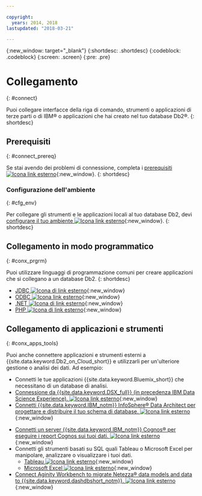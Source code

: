 ```yaml
---

copyright:
  years: 2014, 2018
lastupdated: "2018-03-21"

---
```


<!-- Attribute definitions --> 
{:new_window: target="_blank"}
{:shortdesc: .shortdesc}
{:codeblock: .codeblock}
{:screen: .screen}
{:pre: .pre}

# Collegamento 
{: #connect}

Puoi collegare interfacce della riga di comando, strumenti o applicazioni di terze parti o di IBM® o applicazioni che hai creato nel tuo database Db2®.
{: shortdesc}

## Prerequisiti
{: #connect_prereq}

Se stai avendo dei problemi di connessione, completa i [prerequisiti ![Icona link esterno](../../icons/launch-glyph.svg "Icona link esterno")](https://www.ibm.com/support/knowledgecenter/SS6NHC/com.ibm.swg.im.dashdb.doc/connecting/connecting_applications_to_dashdb_database.html){:new_window}.
{: shortdesc}

### Configurazione dell'ambiente 
{: #cfg_env}

Per collegare gli strumenti e le applicazioni locali al tuo database Db2, devi [configurare il tuo ambiente ![Icona link esterno](../../icons/launch-glyph.svg "Icona link esterno")](https://www.ibm.com/support/knowledgecenter/SS6NHC/com.ibm.swg.im.dashdb.doc/connecting/connect_driver_package_config.html){:new_window}.
{: shortdesc}

## Collegamento in modo programmatico 
{: #conx_prgrm}

Puoi utilizzare linguaggi di programmazione comuni per creare applicazioni che si collegano a un database Db2.
{: shortdesc}

<!--* [Java ![External link icon](../../icons/launch-glyph.svg "External link icon"){}{:new_window} -->
* [JDBC ![Icona di link esterno](../../icons/launch-glyph.svg "Icona di link esterno")](https://www.ibm.com/support/knowledgecenter/SS6NHC/com.ibm.swg.im.dashdb.doc/connecting/connect_connecting_jdbc_applications.html){:new_window}
* [ODBC ![Icona link esterno](../../icons/launch-glyph.svg "Icona link esterno")](https://www.ibm.com/support/knowledgecenter/SS6NHC/com.ibm.swg.im.dashdb.doc/connecting/connect_connecting_cli_and_odbc_applications.html){:new_window}
* [.NET ![Icona di link esterno](../../icons/launch-glyph.svg "Icona di link esterno")](https://www.ibm.com/support/knowledgecenter/SS6NHC/com.ibm.swg.im.dashdb.doc/connecting/connect_connecting__net_applications.html){:new_window}
* [PHP ![Icona di link esterno](../../icons/launch-glyph.svg "Icona di link esterno")](https://www.ibm.com/support/knowledgecenter/SS6NHC/com.ibm.swg.im.dashdb.doc/connecting/connect_connecting_php.html){:new_window}

## Collegamento di applicazioni e strumenti 
{: #conx_apps_tools}

Puoi anche
connettere applicazioni e strumenti esterni a {{site.data.keyword.Db2_on_Cloud_short}} e
utilizzarli per un'ulteriore gestione o analisi dei dati. Ad esempio:
   * Connetti le tue applicazioni {{site.data.keyword.Bluemix_short}} che necessitano di
un database di analisi.
   * [Connessione da {{site.data.keyword.DSX_full}} (in precedenza IBM Data Science Experience). ![Icona link esterno](../../icons/launch-glyph.svg "Icona link esterno")](https://datascience.ibm.com/docs/content/manage-data/create-conn.html?context=analytics&linkInPage=true){:new_window} 
   * [Connetti {{site.data.keyword.IBM_notm}} InfoSphere® Data Architect per progettare e distribuire il tuo schema di database. ![Icona link esterno](../../icons/launch-glyph.svg "Icona link esterno")](https://www.ibm.com/support/knowledgecenter/SS6NHC/com.ibm.swg.im.dashdb.doc/connecting/connect_connecting_ibm_data_architect.html){:new_window} 
<!--   * Connect Esri ArcGIS to perform geospatial analytics and map publishing with your data. -->
   * [Connetti un server {{site.data.keyword.IBM_notm}} Cognos® per eseguire i report Cognos sui tuoi dati. ![Icona link esterno](../../icons/launch-glyph.svg "Icona link esterno")](https://www.ibm.com/support/knowledgecenter/SS6NHC/com.ibm.swg.im.dashdb.doc/connecting/connect_connecting_cognos.html){:new_window} 
   * Connetti gli strumenti basati su SQL quali Tableau o Microsoft Excel per manipolare, analizzare o visualizzare i tuoi dati.  
       * [Tableau ![Icona link esterno](../../icons/launch-glyph.svg "Icona link esterno")](https://www.ibm.com/support/knowledgecenter/SS6NHC/com.ibm.swg.im.dashdb.doc/connecting/connect_connecting_tableau.html){:new_window}
       * [Microsoft Excel ![Icona link esterno](../../icons/launch-glyph.svg "Icona link esterno")](https://www.ibm.com/support/knowledgecenter/SS6NHC/com.ibm.swg.im.dashdb.doc/connecting/connect_connecting_excel.html){:new_window}
   * [Connect Aginity Workbench to migrate Netezza® data models and data to {{site.data.keyword.dashdbshort_notm}}. ![Icona link esterno](../../icons/launch-glyph.svg "Icona link esterno")](https://www.ibm.com/support/knowledgecenter/SS6NHC/com.ibm.swg.im.dashdb.doc/connecting/connect_connecting_aginity.html){:new_window}
